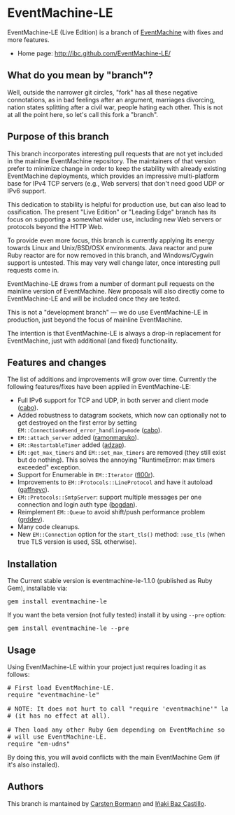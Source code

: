 # EventMachine-LE #

EventMachine-LE (Live Edition) is a branch of [EventMachine](http://github.com/eventmachine/eventmachine) with fixes and more features.

* Home page: http://ibc.github.com/EventMachine-LE/


## What do you mean by "branch"? ##

Well, outside the narrower git circles, "fork" has all these negative
connotations, as in bad feelings after an argument, marriages
divorcing, nation states splitting after a civil war, people hating
each other.  This is not at all the point here, so let's call this
fork a "branch".

## Purpose of this branch ##

This branch incorporates interesting pull requests that are not yet
included in the mainline EventMachine repository.  The maintainers of
that version prefer to minimize change in order to keep the stability
with already existing EventMachine deployments, which provides an
impressive multi-platform base for IPv4 TCP servers (e.g., Web
servers) that don't need good UDP or IPv6 support.

This dedication to stability is helpful for production use, but can
also lead to ossification.  The present "Live Edition" or "Leading
Edge" branch has its focus on supporting a somewhat wider use,
including new Web servers or protocols beyond the HTTP Web.

To provide even more focus, this branch is currently applying its
energy towards Linux and Unix/BSD/OSX environments.  Java reactor and
pure Ruby reactor are for now removed in this branch, and
Windows/Cygwin support is untested.  This may very well change later,
once interesting pull requests come in.

EventMachine-LE draws from a number of dormant pull requests on the
mainline version of EventMachine.  New proposals will also directly
come to EventMachine-LE and will be included once they are tested.

This is not a "development branch" — we do use EventMachine-LE in production,
just beyond the focus of mainline EventMachine.

The intention is that EventMachine-LE is always a drop-in replacement
for EventMachine, just with additional (and fixed) functionality.


## Features and changes ##

The list of additions and improvements will grow over time. Currently
the following features/fixes have been applied in EventMachine-LE:

* Full IPv6 support for TCP and UDP, in both server and client mode ([cabo]([https://github.com/eventmachine/eventmachine/pull/297)).
* Added robustness to datagram sockets, which now can optionally not to get destroyed on the first error by setting `EM::Connection#send_error_handling=mode` ([cabo]([https://github.com/eventmachine/eventmachine/pull/297)).
* `EM::attach_server` added ([ramonmaruko](https://github.com/eventmachine/eventmachine/pull/271)).
* `EM::RestartableTimer` added ([adzap](https://github.com/eventmachine/eventmachine/pull/114)).
* `EM::get_max_timers` and `EM::set_max_timers` are removed (they still exist but do nothing). This solves the annoying "RuntimeError: max timers exceeded" exception.
* Support for Enumerable in `EM::Iterator` ([fl00r](https://github.com/eventmachine/eventmachine/pull/300)).
* Improvements to `EM::Protocols::LineProtocol` and have it autoload ([gaffneyc](https://github.com/eventmachine/eventmachine/pull/151)).
* `EM::Protocols::SmtpServer`: support multiple messages per one connection and login auth type ([bogdan](https://github.com/eventmachine/eventmachine/pull/288)).
* Reimplement `EM::Queue` to avoid shift/push performance problem ([grddev](https://github.com/eventmachine/eventmachine/pull/311)).
* Many code cleanups.
* New `EM::Connection` option for the `start_tls()` method: `:use_tls` (when true TLS version is used, SSL otherwise).


## Installation ##

The Current stable version is eventmachine-le-1.1.0 (published as Ruby Gem), installable via:
<pre>
gem install eventmachine-le
</pre>

If you want the beta version (not fully tested) install it by using `--pre` option:
<pre>
gem install eventmachine-le --pre
</pre>


## Usage ##

Using EventMachine-LE within your project just requires loading it as follows:
<pre>
# First load EventMachine-LE.
require "eventmachine-le"

# NOTE: It does not hurt to call "require 'eventmachine'" later
# (it has no effect at all).

# Then load any other Ruby Gem depending on EventMachine so it
# will use EventMachine-LE.
require "em-udns"
</pre>

By doing this, you will avoid conflicts with the main EventMachine Gem (if it's also installed).


## Authors ##

This branch is mantained by [Carsten Bormann](https://github.com/cabo) and [Iñaki Baz Castillo](https://github.com/ibc).
